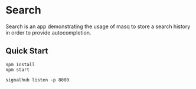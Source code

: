 # Search
Search is an app demonstrating the usage of masq to store a search history in order to provide autocompletion.

## Quick Start
```
npm install
npm start
```


`signalhub listen -p 8080`
